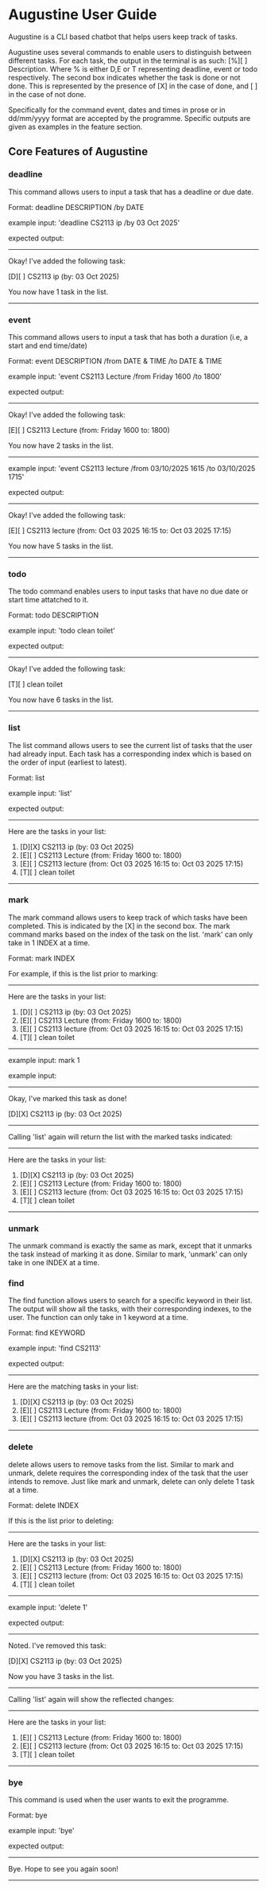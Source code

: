 # Augustine User Guide

Augustine is a CLI based chatbot that helps
users keep track of tasks. 

Augustine uses several commands to enable users to distinguish between different tasks. For each task, the output in the terminal is as such: [%][ ] Description. Where % is either D,E or T representing deadline, event or todo respectively. The second box indicates whether the task is done or not done. This is represented by the presence of [X] in the case of done, and [ ] in the case of not done.

Specifically for the command event, dates and times in prose or in dd/mm/yyyy format are accepted by the programme. Specific outputs are given as examples in the feature section.

## Core Features of Augustine

### deadline
This command allows users to input a task that has a deadline or due date.

Format: deadline DESCRIPTION /by DATE 

example input: 'deadline CS2113 ip /by 03 Oct 2025' 

expected output:

____________________________________________________________

Okay! I've added the following task:

[D][ ] CS2113 ip (by: 03 Oct 2025)

You now have 1 task in the list.

____________________________________________________________

### event
This command allows users to input a task that has both a duration (i.e, a start and end time/date)

Format: event DESCRIPTION /from DATE & TIME /to DATE & TIME

example input: 'event CS2113 Lecture /from Friday 1600 /to 1800'

expected output:

____________________________________________________________

Okay! I've added the following task:

[E][ ] CS2113 Lecture (from: Friday 1600 to: 1800)

You now have 2 tasks in the list.

____________________________________________________________

example input: 'event CS2113 lecture /from 03/10/2025 1615 /to 03/10/2025 1715'

expected output: 

____________________________________________________________

Okay! I've added the following task:

[E][ ] CS2113 lecture (from: Oct 03 2025 16:15 to: Oct 03 2025 17:15)

You now have 5 tasks in the list.

____________________________________________________________


### todo
The todo command enables users to input tasks that have no due date or start time attatched to it. 

Format: todo DESCRIPTION

example input: 'todo clean toilet'

expected output: 

____________________________________________________________

Okay! I've added the following task:

[T][ ] clean toilet

You now have 6 tasks in the list.

____________________________________________________________


### list

The list command allows users to see the current list of tasks that the user had already input. Each task has a corresponding index which is based on the order of input (earliest to latest).

Format: list

example input: 'list'

expected output: 

____________________________________________________________

Here are the tasks in your list:
1. [D][X] CS2113 ip (by: 03 Oct 2025)
2. [E][ ] CS2113 Lecture (from: Friday 1600 to: 1800)
3. [E][ ] CS2113 lecture (from: Oct 03 2025 16:15 to: Oct 03 2025 17:15)
4. [T][ ] clean toilet

____________________________________________________________

### mark
The mark command allows users to keep track of which tasks have been completed. This is indicated by the [X] in the second box. The mark command marks based on the index of the task on the list. 
'mark' can only take in 1 INDEX at a time.

Format: mark INDEX

For example, if this is the list prior to marking:

____________________________________________________________

Here are the tasks in your list:
1. [D][ ] CS2113 ip (by: 03 Oct 2025)
2. [E][ ] CS2113 Lecture (from: Friday 1600 to: 1800)
3. [E][ ] CS2113 lecture (from: Oct 03 2025 16:15 to: Oct 03 2025 17:15)
4. [T][ ] clean toilet

____________________________________________________________


example input: mark 1

example input: 

____________________________________________________________

Okay, I've marked this task as done!

[D][X] CS2113 ip (by: 03 Oct 2025)

____________________________________________________________


Calling 'list' again will return the list with the marked tasks indicated:

____________________________________________________________

Here are the tasks in your list:
1. [D][X] CS2113 ip (by: 03 Oct 2025)
2. [E][ ] CS2113 Lecture (from: Friday 1600 to: 1800)
3. [E][ ] CS2113 lecture (from: Oct 03 2025 16:15 to: Oct 03 2025 17:15)
4. [T][ ] clean toilet

____________________________________________________________

### unmark
The unmark command is exactly the same as mark, except that it unmarks the task instead of marking it as done. Similar to mark,
'unmark' can only take in one INDEX at a time.

### find

The find function allows users to search for a specific keyword in their list. The output will show all the tasks, with their corresponding indexes, to the user. The function can only take in 1 keyword at a time.

Format: find KEYWORD

example input: 'find CS2113'

expected output:

____________________________________________________________

Here are the matching tasks in your list:
1. [D][X] CS2113 ip (by: 03 Oct 2025)
2. [E][ ] CS2113 Lecture (from: Friday 1600 to: 1800)
3. [E][ ] CS2113 lecture (from: Oct 03 2025 16:15 to: Oct 03 2025 17:15)

____________________________________________________________

### delete

delete allows users to remove tasks from the list. Similar to mark and unmark, delete requires the corresponding index of the task that the user intends to remove. Just like mark and unmark, delete can only delete 1 task at a time.

Format: delete INDEX


If this is the list prior to deleting: 

____________________________________________________________

Here are the tasks in your list:
1. [D][X] CS2113 ip (by: 03 Oct 2025)
2. [E][ ] CS2113 Lecture (from: Friday 1600 to: 1800)
3. [E][ ] CS2113 lecture (from: Oct 03 2025 16:15 to: Oct 03 2025 17:15)
4. [T][ ] clean toilet

____________________________________________________________


example input: 'delete 1'

expected output: 

____________________________________________________________

Noted. I've removed this task:

[D][X] CS2113 ip (by: 03 Oct 2025)

Now you have 3 tasks in the list.

____________________________________________________________


Calling 'list' again will show the reflected changes:

____________________________________________________________

Here are the tasks in your list:
1. [E][ ] CS2113 Lecture (from: Friday 1600 to: 1800)
2. [E][ ] CS2113 lecture (from: Oct 03 2025 16:15 to: Oct 03 2025 17:15)
3. [T][ ] clean toilet

____________________________________________________________


### bye
This command is used when the user wants to exit the programme. 

Format: bye

example input: 'bye'

expected output:

____________________________________________________________

Bye. Hope to see you again soon!

____________________________________________________________

